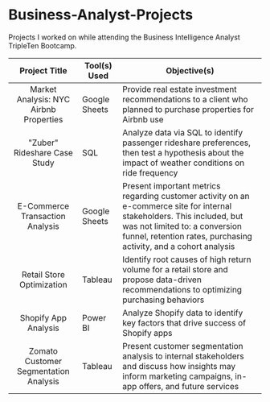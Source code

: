 # Business-Analyst-Projects

Projects I worked on while attending the Business Intelligence Analyst TripleTen Bootcamp.


| Project Title | Tool(s) Used | Objective(s) | 
| :-------------: | ------------- |----------------- |
| Market Analysis: NYC Airbnb Properties| Google Sheets | Provide real estate investment recommendations to a client who planned to purchase properties for Airbnb use | 
| "Zuber" Rideshare Case Study | SQL | Analyze data via SQL to identify passenger rideshare preferences, then test a hypothesis about the impact of weather conditions on ride frequency | 
| E-Commerce Transaction Analysis | Google Sheets | Present important metrics regarding customer activity on an e-commerce site for internal stakeholders. This included, but was not limited to: a conversion funnel, retention rates, purchasing activity, and a cohort analysis | 
| Retail Store Optimization | Tableau | Identify root causes of high return volume for a retail store and propose data-driven recommendations to optimizing purchasing behaviors | 
| Shopify App Analysis| Power BI | Analyze Shopify data to identify key factors that drive success of Shopify apps | 
| Zomato Customer Segmentation Analysis | Tableau | Present customer segmentation analysis to internal stakeholders and discuss how insights may inform marketing campaigns, in-app offers, and future services | 
